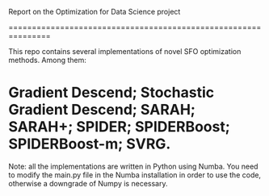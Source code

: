 Report on the Optimization for Data Science project

===============================================================

This repo contains several implementations of novel SFO optimization methods. Among them:

Gradient Descend;
Stochastic Gradient Descend;
SARAH;
SARAH+;
SPIDER;
SPIDERBoost;
SPIDERBoost-m;
SVRG.
=============================================================== 

Note: all the implementations are written in Python using Numba. You need to modify the main.py file in the Numba installation in order to use the code, otherwise a downgrade of Numpy is necessary.
